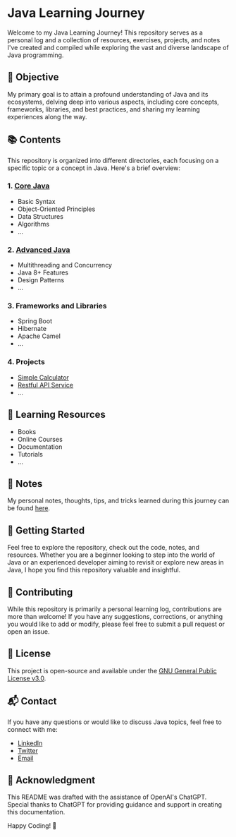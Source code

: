 # Java Learning Journey

Welcome to my Java Learning Journey! This repository serves as a personal log and a collection of resources, exercises, projects, and notes I've created and compiled while exploring the vast and diverse landscape of Java programming. 

## 🌱 **Objective**
My primary goal is to attain a profound understanding of Java and its ecosystems, delving deep into various aspects, including core concepts, frameworks, libraries, and best practices, and sharing my learning experiences along the way.

## 📚 **Contents**
This repository is organized into different directories, each focusing on a specific topic or a concept in Java. Here's a brief overview:

### 1. **[Core Java](./1-core-java)**
   - Basic Syntax
   - Object-Oriented Principles
   - Data Structures
   - Algorithms
   - ...

### 2. **[Advanced Java](./2-advanced-java)**
   - Multithreading and Concurrency
   - Java 8+ Features
   - Design Patterns
   - ...

### 3. **Frameworks and Libraries**
   - Spring Boot
   - Hibernate
   - Apache Camel
   - ...

### 4. **Projects**
   - [Simple Calculator](./projects/calculator)
   - [Restful API Service](./projects/rest-api)
   - ...

## 📘 **Learning Resources**
- Books
- Online Courses
- Documentation
- Tutorials
- ...

## 📝 **Notes**
My personal notes, thoughts, tips, and tricks learned during this journey can be found [here](./notes).

## 🚀 **Getting Started**
Feel free to explore the repository, check out the code, notes, and resources. Whether you are a beginner looking to step into the world of Java or an experienced developer aiming to revisit or explore new areas in Java, I hope you find this repository valuable and insightful.

## 🤝 **Contributing**
While this repository is primarily a personal learning log, contributions are more than welcome! If you have any suggestions, corrections, or anything you would like to add or modify, please feel free to submit a pull request or open an issue.

## 📖 **License**
This project is open-source and available under the [GNU General Public License v3.0](./LICENSE).

## 📬 **Contact**
If you have any questions or would like to discuss Java topics, feel free to connect with me:
- [LinkedIn](#)
- [Twitter](#)
- [Email](#)

## 🙏 Acknowledgment

This README was drafted with the assistance of OpenAI's ChatGPT. Special thanks to ChatGPT for providing guidance and support in creating this documentation.


Happy Coding! 🎉
